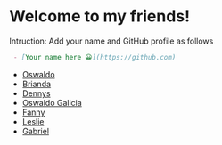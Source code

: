 # Welcome to my friends!

Intruction:  Add your name and GitHub profile as follows
```markdown
 - [Your name here 😀](https://github.com)
```

- [Oswaldo](https://github.com/dev-oswld)
- [Brianda](https://github.com/BriandaViridiana)
- [Dennys](https://github.com/DennysGa22)
- [Oswaldo Galicia](https://github.com/OGP19912023)
- [Fanny](https://github.com/Estefani-Tamez)
- [Leslie](https://github.com/GitL3ess)
- [Gabriel](https://github.com/JGVelez2)

<!-- It is a secret line. Oswald TC - February 23th 2023 -->